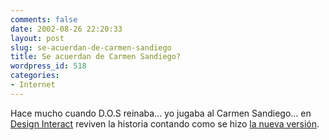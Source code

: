 ```yaml
---
comments: false
date: 2002-08-26 22:20:33
layout: post
slug: se-acuerdan-de-carmen-sandiego
title: Se acuerdan de Carmen Sandiego?
wordpress_id: 518
categories:
- Internet
---
```


Hace mucho cuando D.O.S reinaba… yo jugaba al Carmen Sandiego… en [Design Interact](http://www.designinteract.com) reviven la historia contando como se hizo [la nueva versión](http://www.designinteract.com/features/carmen/).




 
